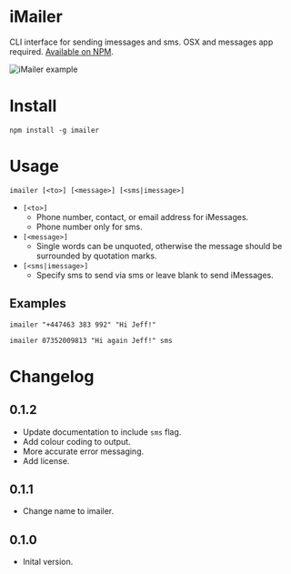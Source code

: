# iMailer

CLI interface for sending imessages and sms. OSX and messages app required. [Available on NPM](https://www.npmjs.com/package/imailer).

![iMailer example](http://i.imgur.com/UctycXe.gif)

# Install

`npm install -g imailer`

# Usage

`imailer [<to>] [<message>] [<sms|imessage>]`

- `[<to>]`
    - Phone number, contact, or email address for iMessages.
    - Phone number only for sms.
- `[<message>]`
    - Single words can be unquoted, otherwise the message should be surrounded by quotation marks.
- `[<sms|imessage>]`
    - Specify sms to send via sms or leave blank to send iMessages.

## Examples

`imailer "+447463 383 992" "Hi Jeff!"`

`imailer 07352009813 "Hi again Jeff!" sms`

# Changelog

## 0.1.2

- Update documentation to include `sms` flag.
- Add colour coding to output.
- More accurate error messaging.
- Add license.

## 0.1.1

- Change name to imailer.

## 0.1.0

- Inital version.
